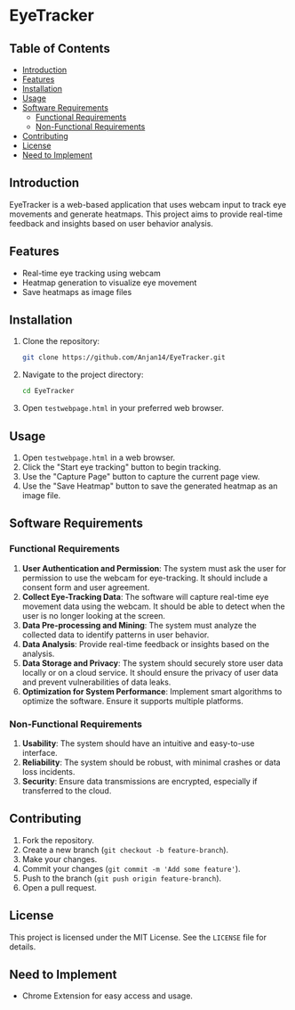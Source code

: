 # EyeTracker

## Table of Contents
- [Introduction](#introduction)
- [Features](#features)
- [Installation](#installation)
- [Usage](#usage)
- [Software Requirements](#software-requirements)
  - [Functional Requirements](#functional-requirements)
  - [Non-Functional Requirements](#non-functional-requirements)
- [Contributing](#contributing)
- [License](#license)
- [Need to Implement](#need-to-implement)

## Introduction
EyeTracker is a web-based application that uses webcam input to track eye movements and generate heatmaps. This project aims to provide real-time feedback and insights based on user behavior analysis.

## Features
- Real-time eye tracking using webcam
- Heatmap generation to visualize eye movement
- Save heatmaps as image files

## Installation
1. Clone the repository:
    ```sh
    git clone https://github.com/Anjan14/EyeTracker.git
    ```
2. Navigate to the project directory:
    ```sh
    cd EyeTracker
    ```
3. Open `testwebpage.html` in your preferred web browser.

## Usage
1. Open `testwebpage.html` in a web browser.
2. Click the "Start eye tracking" button to begin tracking.
3. Use the "Capture Page" button to capture the current page view.
4. Use the "Save Heatmap" button to save the generated heatmap as an image file.

## Software Requirements

### Functional Requirements
1. **User Authentication and Permission**: The system must ask the user for permission to use the webcam for eye-tracking. It should include a consent form and user agreement.
2. **Collect Eye-Tracking Data**: The software will capture real-time eye movement data using the webcam. It should be able to detect when the user is no longer looking at the screen.
3. **Data Pre-processing and Mining**: The system must analyze the collected data to identify patterns in user behavior.
4. **Data Analysis**: Provide real-time feedback or insights based on the analysis.
5. **Data Storage and Privacy**: The system should securely store user data locally or on a cloud service. It should ensure the privacy of user data and prevent vulnerabilities of data leaks.
6. **Optimization for System Performance**: Implement smart algorithms to optimize the software. Ensure it supports multiple platforms.

### Non-Functional Requirements
1. **Usability**: The system should have an intuitive and easy-to-use interface.
2. **Reliability**: The system should be robust, with minimal crashes or data loss incidents.
3. **Security**: Ensure data transmissions are encrypted, especially if transferred to the cloud.

## Contributing
1. Fork the repository.
2. Create a new branch (`git checkout -b feature-branch`).
3. Make your changes.
4. Commit your changes (`git commit -m 'Add some feature'`).
5. Push to the branch (`git push origin feature-branch`).
6. Open a pull request.

## License
This project is licensed under the MIT License. See the `LICENSE` file for details.

## Need to Implement
- Chrome Extension for easy access and usage.
